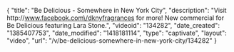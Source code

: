 {
    "title": "Be Delicious - Somewhere in New York City",
    "description": "Visit http:\/\/www.facebook.com\/dknyfragrances for more! New commercial for Be Delicious featuring Lara Stone.",
    "videoid": "134282",
    "date_created": "1385407753",
    "date_modified": "1418181114",
    "type": "captivate",
    "layout": "video",
    "url": "\/v\/be-delicious-somewhere-in-new-york-city\/134282"
}